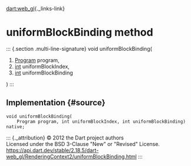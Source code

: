 [dart:web\_gl](../../dart-web_gl/dart-web_gl-library){._links-link}

uniformBlockBinding method
==========================

::: {.section .multi-line-signature}
void uniformBlockBinding(

1.  [Program](../program-class) program,
2.  [int](../../dart-core/int-class) uniformBlockIndex,
3.  [int](../../dart-core/int-class) uniformBlockBinding

)
:::

Implementation {#source}
--------------

``` {.language-dart data-language="dart"}
void uniformBlockBinding(
    Program program, int uniformBlockIndex, int uniformBlockBinding) native;
```

::: {._attribution}
© 2012 the Dart project authors\
Licensed under the BSD 3-Clause \"New\" or \"Revised\" License.\
<https://api.dart.dev/stable/2.18.5/dart-web_gl/RenderingContext2/uniformBlockBinding.html>
:::
